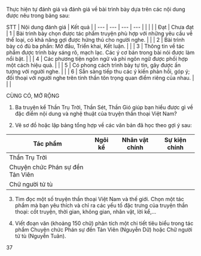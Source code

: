 Thực hiện tự đánh giá và đánh giá về bài trình bày dựa trên các nội dung được nêu trong bảng sau:

STT | Nội dung đánh giá | Kết quả | |
--- | --- | --- | --- | |
| | | Đạt | Chưa đạt |
1 | Bài trình bày chọn được tác phẩm truyện phù hợp với những yêu cầu về thể loại, có khả năng gợi được hứng thú cho người nghe. | | |
2 | Bài trình bày có đủ ba phần: Mở đầu, Triển khai, Kết luận. | | |
3 | Thông tin về tác phẩm được trình bày sáng rõ, mạch lạc. Các ý cơ bản trong bài nói được làm nổi bật. | | |
4 | Các phương tiện ngôn ngữ và phi ngôn ngữ được phối hợp một cách hiệu quả. | | |
5 | Có phong cách trình bày tự tin, gây được ấn tượng với người nghe. | | |
6 | Sẵn sàng tiếp thu các ý kiến phản hồi, góp ý; đối thoại với người nghe trên tinh thần tôn trọng quan điểm riêng của nhau. | | |

CÙNG CÓ, MỞ RỘNG

1. Ba truyện kể Thần Trụ Trời, Thần Sét, Thần Gió giúp bạn hiểu được gì về đặc điểm nội dung và nghệ thuật của truyện thần thoại Việt Nam?

2. Vẽ sơ đồ hoặc lập bảng tổng hợp về các văn bản đã học theo gợi ý sau:

Tác phẩm | Ngôi kể | Nhân vật chính | Sự kiện chính
--- | --- | --- | ---
Thần Trụ Trời | | | 
Chuyện chức Phán sự đền Tản Viên | | | 
Chữ người tử tù | | | 

3. Tìm đọc một số truyện thần thoại Việt Nam và thế giới. Chọn một tác phẩm mà bạn yêu thích và chỉ ra các yếu tố đặc trưng của truyện thần thoại: cốt truyện, thời gian, không gian, nhân vật, lời kể,...

4. Viết đoạn văn (khoảng 150 chữ) phân tích một chi tiết tiêu biểu trong tác phẩm Chuyện chức Phán sự đền Tản Viên (Nguyễn Dữ) hoặc Chữ người tử tù (Nguyễn Tuân).

37